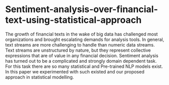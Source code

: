 # Sentiment-analysis-over-financial-text-using-statistical-approach

The growth of financial texts in the wake of big data has challenged most organizations and brought
escalating demands for analysis tools. In general, text streams are more challenging to handle than
numeric data streams. Text streams are unstructured by nature, but they represent collective expressions
that are of value in any financial decision. Sentiment analysis has turned out to be a complicated
and strongly domain dependent task. For this task there are so many statistical and Pre-trained
NLP models exist. In this paper we experimented with such existed and our proposed approach in
statistical modelling.
